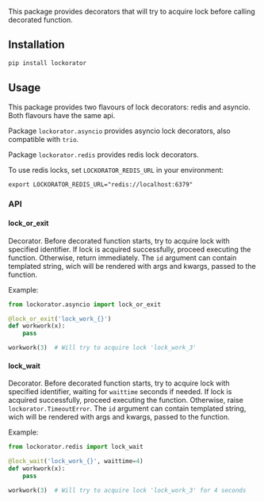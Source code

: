 This package provides decorators that will try to acquire lock before calling decorated
function.

## Installation

```bash
pip install lockorator
```

## Usage

This package provides two flavours of lock decorators: redis and asyncio.
Both flavours have the same api.

Package `lockorator.asyncio` provides asyncio lock decorators, also compatible with `trio`.

Package `lockorator.redis` provides redis lock decorators.

To use redis locks, set `LOCKORATOR_REDIS_URL` in your environment:

```
export LOCKORATOR_REDIS_URL="redis://localhost:6379"
```

### API

#### lock_or_exit

Decorator. Before decorated function starts, try to acquire lock
with specified identifier. If lock is acquired successfully, proceed executing
the function. Otherwise, return immediately.
The `id` argument can contain templated string, wich will be rendered
with args and kwargs, passed to the function.

Example:

```python
from lockorator.asyncio import lock_or_exit

@lock_or_exit('lock_work_{}')
def workwork(x):
    pass

workwork(3)  # Will try to acquire lock 'lock_work_3'
```

#### lock_wait

Decorator. Before decorated function starts, try to acquire lock
with specified identifier, waiting for `waittime` seconds if needed. If lock is
acquired successfully, proceed executing the function. Otherwise, raise
`lockorator.TimeoutError`.
The `id` argument can contain templated string, wich will be rendered
with args and kwargs, passed to the function.

Example:

```python
from lockorator.redis import lock_wait

@lock_wait('lock_work_{}', waittime=4)
def workwork(x):
    pass

workwork(3)  # Will try to acquire lock 'lock_work_3' for 4 seconds
```
